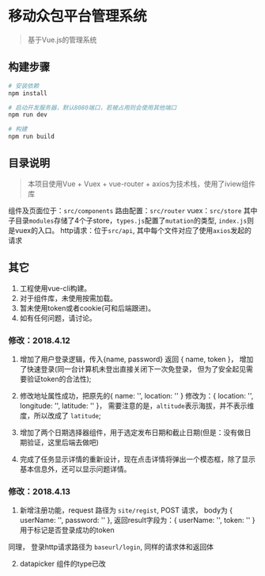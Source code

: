 # 移动众包平台管理系统

> 基于Vue.js的管理系统

## 构建步骤

``` bash
# 安装依赖
npm install

# 启动开发服务器，默认8080端口，若被占用则会使用其他端口
npm run dev

# 构建
npm run build

```
## 目录说明

> 本项目使用Vue + Vuex + vue-router + axios为技术栈，使用了iview组件库

组件及页面位于：`src/components`
路由配置：`src/router`
vuex：`src/store` 其中子目录`modules`存储了4个子store，`types.js`配置了`mutation`的类型, `index.js`则是vuex的入口。
http请求：位于`src/api`, 其中每个文件对应了使用`axios`发起的请求

## 其它
1. 工程使用vue-cli构建。
2. 对于组件库，未使用按需加载。
3. 暂未使用token或者cookie(可和后端跟进)。
4. 如有任何问题，请讨论。



### 修改：2018.4.12

1. 增加了用户登录逻辑，传入{name, password} 返回 { name, token }， 增加了快速登录(同一台计算机未登出直接关闭下一次免登录， 但为了安全起见需要验证token的合法性);

2. 修改地址属性成功，把原先的{ name: '', location: '' } 修改为：{ location: '', longitude: '', latitude: '' }， 需要注意的是，`altitude`表示海拔，并不表示维度，所以改成了 `latitude`;

3. 增加了两个日期选择器组件，用于选定发布日期和截止日期(但是：没有做日期验证，这里后端去做吧)

4. 完成了任务显示详情的重新设计，现在点击详情将弹出一个模态框，除了显示基本信息外，还可以显示问题详情。


### 修改：2018.4.13

1. 新增注册功能，request 路径为 `site/regist`, POST 请求， body为 { userName: '', password: '' }, 返回result字段为：{ userName: '', token: '' } 用于标记是否登录成功的token

同理， 登录http请求路径为 `baseurl/login`, 同样的请求体和返回体

2. datapicker 组件的type已改

 